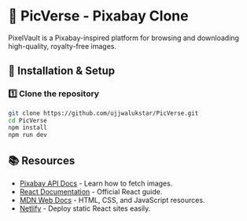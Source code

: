 # 📸 PicVerse - Pixabay Clone

PixelVault is a Pixabay-inspired platform for browsing and downloading high-quality, royalty-free images. 

## 🚀 Installation & Setup

### 1️⃣ Clone the repository
```bash
git clone https://github.com/ujjwalukstar/PicVerse.git
cd PicVerse
npm install
npm run dev

```

## 📚 Resources

- [Pixabay API Docs](https://pixabay.com/api/docs) - Learn how to fetch images.
- [React Documentation](https://react.dev) - Official React guide.
- [MDN Web Docs](https://developer.mozilla.org/) - HTML, CSS, and JavaScript resources.
- [Netlify](https://www.netlify.com/) - Deploy static React sites easily.
